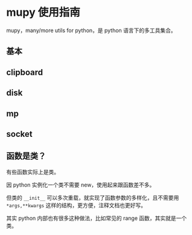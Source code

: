 # mupy 使用指南

mupy，many/more utils for python，是 python 语言下的多工具集合。

## 基本

## clipboard

## disk

## mp

## socket

## 函数是类？

有些函数实际上是类。

因 python 实例化一个类不需要 new，使用起来跟函数差不多。

但类的 `__init__` 可以多次重载，就实现了函数参数的多样化，且不需要用 `*args,**kwargs` 这样的结构，更方便，注释文档也更好写。

其实 python 内部也有很多这种做法，比如常见的 range 函数，其实就是一个类。